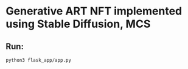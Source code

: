 # Generative ART NFT implemented using Stable Diffusion, MCS  

## Run:  
```bash  
python3 flask_app/app.py  
```  


